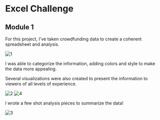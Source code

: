 # Excel Challenge
## Module 1
For this project, I've taken crowdfunding data to create a coherent spreadsheet and analysis.

![1](https://github.com/hdkronke/excel-project/assets/117773492/46b651aa-b6f3-4c91-9b56-c56c3b0208fb)

I was able to categorize the information, adding colors and style to make the data more appealing.

Several visualizations were also created to present the information to viewers of all levels of experience.

![2](https://github.com/hdkronke/excel-project/assets/117773492/e913c912-acd1-4344-b6ff-db47a945ca7c)
![4](https://github.com/hdkronke/excel-project/assets/117773492/2ad8db37-a283-4a9a-812f-349a783f1afd)

I wrote a few shot analysis pieces to summarize the data!

![3](https://github.com/hdkronke/excel-project/assets/117773492/40d59414-30c0-4956-ace2-09978220d0f1)
